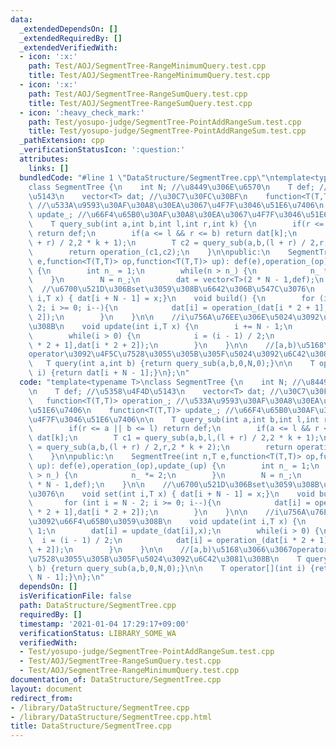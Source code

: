 ```yaml
---
data:
  _extendedDependsOn: []
  _extendedRequiredBy: []
  _extendedVerifiedWith:
  - icon: ':x:'
    path: Test/AOJ/SegmentTree-RangeMinimumQuery.test.cpp
    title: Test/AOJ/SegmentTree-RangeMinimumQuery.test.cpp
  - icon: ':x:'
    path: Test/AOJ/SegmentTree-RangeSumQuery.test.cpp
    title: Test/AOJ/SegmentTree-RangeSumQuery.test.cpp
  - icon: ':heavy_check_mark:'
    path: Test/yosupo-judge/SegmentTree-PointAddRangeSum.test.cpp
    title: Test/yosupo-judge/SegmentTree-PointAddRangeSum.test.cpp
  _pathExtension: cpp
  _verificationStatusIcon: ':question:'
  attributes:
    links: []
  bundledCode: "#line 1 \"DataStructure/SegmentTree.cpp\"\ntemplate<typename T>\n\
    class SegmentTree {\n    int N; //\u8449\u306E\u6570\n    T def; //\u5358\u4F4D\
    \u5143\n    vector<T> dat; //\u30C7\u30FC\u30BF\n    function<T(T,T)> operation_;\
    \ //\u533A\u9593\u30AF\u30A8\u30EA\u3067\u4F7F\u3046\u51E6\u7406\n    function<T(T,T)>\
    \ update_; //\u66F4\u65B0\u30AF\u30A8\u30EA\u3067\u4F7F\u3046\u51E6\u7406\n\n\
    \    T query_sub(int a,int b,int l,int r,int k) {\n        if(r <= a || b <= l)\
    \ return def;\n        if(a <= l && r <= b) return dat[k];\n        T c1 = query_sub(a,b,l,(l\
    \ + r) / 2,2 * k + 1);\n        T c2 = query_sub(a,b,(l + r) / 2,r,2 * k + 2);\n\
    \        return operation_(c1,c2);\n    }\n\npublic:\n    SegmentTree(int n,T\
    \ e,function<T(T,T)> op,function<T(T,T)> up): def(e),operation_(op),update_(up)\
    \ {\n        int n_ = 1;\n        while(n > n_) {\n            n_ *= 2;\n    \
    \    }\n        N = n_;\n        dat = vector<T>(2 * N - 1,def);\n    }\n\n  \
    \  //\u6700\u521D\u306Bset\u3059\u308B\u6642\u306B\u547C\u3076\n    void set(int\
    \ i,T x) { dat[i + N - 1] = x;}\n    void build() {\n        for (int i = N -\
    \ 2; i >= 0; i--){\n            dat[i] = operation_(dat[i * 2 + 1],dat[i * 2 +\
    \ 2]);\n        }\n    }\n\n    //i\u756A\u76EE\u306E\u5024\u3092\u66F4\u65B0\u3059\
    \u308B\n    void update(int i,T x) {\n        i += N - 1;\n        dat[i] = update_(dat[i],x);\n\
    \        while(i > 0) {\n            i = (i - 1) / 2;\n            dat[i] = operation_(dat[i\
    \ * 2 + 1],dat[i * 2 + 2]);\n        }\n    }\n\n    //[a,b)\u5168\u3066\u3067\
    operator\u3092\u4F5C\u7528\u3055\u305B\u305F\u5024\u3092\u6C42\u3081\u308B\n \
    \   T query(int a,int b) {return query_sub(a,b,0,N,0);}\n\n    T operator[](int\
    \ i) {return dat[i + N - 1];}\n};\n"
  code: "template<typename T>\nclass SegmentTree {\n    int N; //\u8449\u306E\u6570\
    \n    T def; //\u5358\u4F4D\u5143\n    vector<T> dat; //\u30C7\u30FC\u30BF\n \
    \   function<T(T,T)> operation_; //\u533A\u9593\u30AF\u30A8\u30EA\u3067\u4F7F\u3046\
    \u51E6\u7406\n    function<T(T,T)> update_; //\u66F4\u65B0\u30AF\u30A8\u30EA\u3067\
    \u4F7F\u3046\u51E6\u7406\n\n    T query_sub(int a,int b,int l,int r,int k) {\n\
    \        if(r <= a || b <= l) return def;\n        if(a <= l && r <= b) return\
    \ dat[k];\n        T c1 = query_sub(a,b,l,(l + r) / 2,2 * k + 1);\n        T c2\
    \ = query_sub(a,b,(l + r) / 2,r,2 * k + 2);\n        return operation_(c1,c2);\n\
    \    }\n\npublic:\n    SegmentTree(int n,T e,function<T(T,T)> op,function<T(T,T)>\
    \ up): def(e),operation_(op),update_(up) {\n        int n_ = 1;\n        while(n\
    \ > n_) {\n            n_ *= 2;\n        }\n        N = n_;\n        dat = vector<T>(2\
    \ * N - 1,def);\n    }\n\n    //\u6700\u521D\u306Bset\u3059\u308B\u6642\u306B\u547C\
    \u3076\n    void set(int i,T x) { dat[i + N - 1] = x;}\n    void build() {\n \
    \       for (int i = N - 2; i >= 0; i--){\n            dat[i] = operation_(dat[i\
    \ * 2 + 1],dat[i * 2 + 2]);\n        }\n    }\n\n    //i\u756A\u76EE\u306E\u5024\
    \u3092\u66F4\u65B0\u3059\u308B\n    void update(int i,T x) {\n        i += N -\
    \ 1;\n        dat[i] = update_(dat[i],x);\n        while(i > 0) {\n          \
    \  i = (i - 1) / 2;\n            dat[i] = operation_(dat[i * 2 + 1],dat[i * 2\
    \ + 2]);\n        }\n    }\n\n    //[a,b)\u5168\u3066\u3067operator\u3092\u4F5C\
    \u7528\u3055\u305B\u305F\u5024\u3092\u6C42\u3081\u308B\n    T query(int a,int\
    \ b) {return query_sub(a,b,0,N,0);}\n\n    T operator[](int i) {return dat[i +\
    \ N - 1];}\n};\n"
  dependsOn: []
  isVerificationFile: false
  path: DataStructure/SegmentTree.cpp
  requiredBy: []
  timestamp: '2021-01-04 17:29:17+09:00'
  verificationStatus: LIBRARY_SOME_WA
  verifiedWith:
  - Test/yosupo-judge/SegmentTree-PointAddRangeSum.test.cpp
  - Test/AOJ/SegmentTree-RangeSumQuery.test.cpp
  - Test/AOJ/SegmentTree-RangeMinimumQuery.test.cpp
documentation_of: DataStructure/SegmentTree.cpp
layout: document
redirect_from:
- /library/DataStructure/SegmentTree.cpp
- /library/DataStructure/SegmentTree.cpp.html
title: DataStructure/SegmentTree.cpp
---
```

